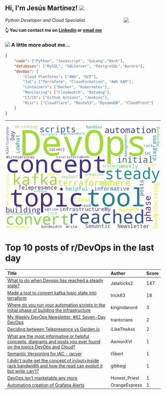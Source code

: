<!--
**jmartinezl/jmartinezl** is a ✨ _special_ ✨ repository because its `README.md` (this file) appears on your GitHub profile.

Here are some ideas to get you started:

- 🔭 I’m currently working on ...
- 🌱 I’m currently learning ...
- 👯 I’m looking to collaborate on ...
- 🤔 I’m looking for help with ...
- 💬 Ask me about ...
- 📫 How to reach me: ...
- 😄 Pronouns: ...
- ⚡ Fun fact: ...
-->

<h2>Hi, I'm Jesús Martinez! <img src="https://media.giphy.com/media/WUlplcMpOCEmTGBtBW/giphy.gif" width="30"> </h2>
<img align='right' src="https://media.giphy.com/media/NytMLKyiaIh6VH9SPm/giphy.gif" width="120">
<p><em>Python Developer and Cloud Specialist
</em></p>

**👆 You can contact me on [Linkedin](https://www.linkedin.com/in/jes%C3%BAs-martinez-2b7b10104/) or [email me](mailto:jesus.mtz.lorenzo@gmail.com)**

### <img src="https://media.giphy.com/media/VgCDAzcKvsR6OM0uWg/giphy.gif" width="50"> A little more about me...  

```json
{
    "code": ["Python", "Javascript", "GoLang","Bash"],
    "databases": ["MySQL", "SQLServer", "PostgreSQL","Aurora"],
    "devOps": [
        "Cloud Platforms": ["AWS", "GCP"],
        "IaC": ["Terraform", "CloudFormation", "AWS SAM"],
        "Containers": ["Docker", "Kubernetes"],
        "Monitoring": ["Cloudwatch", "Datadog"],
        "CI/CD": ["Github Actions", "Jenkins"],
        "Misc": ["Cloudflare", "Route53", "DynamoDB", "Cloudfront"]
    ]
}
```
---

![Wordcloud](./cloud.png)

# Top 10 posts of r/DevOps in the last day

| Title | Author | Score |
|:---|:---|:---|
| [What to do when Devops has reached a steady state?](https://www.reddit.com/r/devops/comments/w73mnj/what_to_do_when_devops_has_reached_a_steady_state/) | Jatalocks2 | 147 |
| [Made a tool to convert kafka topic state into terraform](https://www.reddit.com/r/devops/comments/w72s1w/made_a_tool_to_convert_kafka_topic_state_into/) | trick63 | 18 |
| [Where do you run your automation scripts in the initial phase of building the infrastructure](https://www.reddit.com/r/devops/comments/w7ibs8/where_do_you_run_your_automation_scripts_in_the/) | kingindanord | 3 |
| [My Weekly DevOps Newsletter: #61 Seven-Day DevOps](https://www.reddit.com/r/devops/comments/w7kw4g/my_weekly_devops_newsletter_61_sevenday_devops/) | trantorians | 2 |
| [Deciding between Telepresence vs Garden.io](https://www.reddit.com/r/devops/comments/w7h06l/deciding_between_telepresence_vs_gardenio/) | iLikeTheAss | 2 |
| [What are the most informative or helpful concepts, diagrams and posts you ever found on the topics DevOps and Cloud?](https://www.reddit.com/r/devops/comments/w7j4rz/what_are_the_most_informative_or_helpful_concepts/) | AemonXVI | 1 |
| [Semantic Versioning for IAC - iacver](https://www.reddit.com/r/devops/comments/w6xaqu/semantic_versioning_for_iac_iacver/) | t5bert | 1 |
| [I didn't quite get the concept of in/out+inside rack bandwidth and how the read can exploit it but write can't?](https://www.reddit.com/r/devops/comments/w7coft/i_didnt_quite_get_the_concept_of_inoutinside_rack/) | gibbegj | 1 |
| [DevOps isn't marketable any more](https://www.reddit.com/r/devops/comments/w7hqp1/devops_isnt_marketable_any_more/) | Honest_Priest | 1 |
| [Automating creation of Grafana Alerts](https://www.reddit.com/r/devops/comments/w7lyo7/automating_creation_of_grafana_alerts/) | OrangeExpress | 1 |
